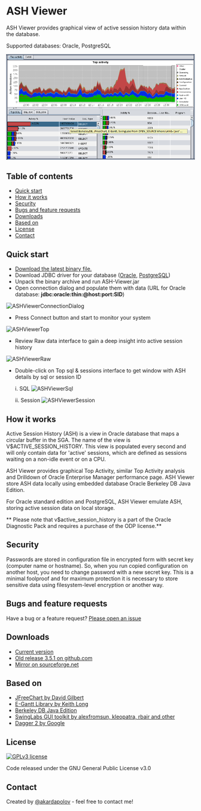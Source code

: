 # ASH Viewer

ASH Viewer provides graphical view of active session history data within the database.

Supported databases: Oracle, PostgreSQL

![ASHViewerMainPage](media/main.png)

## Table of contents

- [Quick start](#quick-start)
- [How it works](#how-it-works)
- [Security](#security)
- [Bugs and feature requests](#bugs-and-feature-requests)
- [Downloads](#downloads)
- [Based on](#based-on)
- [License](#license)
- [Contact](#contact)

## Quick start
- [Download the latest binary file.](https://github.com/akardapolov/ASH-Viewer/releases)
- Download JDBC driver for your database ([Oracle](https://www.oracle.com/database/technologies/appdev/jdbc-downloads.html), [PostgreSQL](https://jdbc.postgresql.org/download.html))
- Unpack the binary archive and run ASH-Viewer.jar
- Open connection dialog and populate them with data (URL for Oracle database: **jdbc:oracle:thin:@host:port:SID**)

 ![ASHViewerConnectionDialog](media/connection.png)
- Press Connect button and start to monitor your system

 ![ASHViewerTop](media/top.png)
- Review Raw data interface to gain a deep insight into active session history

![ASHViewerRaw](media/raw.png)
- Double-click on Top sql & sessions interface to get window with ASH details by sql or session ID

   i. SQL
 ![ASHViewerSql](media/sql.png)

   ii. Session
 ![ASHViewerSession](media/session.png)

## How it works
Active Session History (ASH) is a view in Oracle database that maps a circular buffer in the SGA.
  The name of the view is V$ACTIVE_SESSION_HISTORY. This view is populated every second
  and will only contain data for 'active' sessions, which are defined as sessions
  waiting on a non-idle event or on a CPU.
  
ASH Viewer provides graphical Top Activity, similar Top Activity analysis and Drilldown
    of Oracle Enterprise Manager performance page. ASH Viewer store ASH data locally using
    embedded database Oracle Berkeley DB Java Edition.
    
For Oracle standard edition and PostgreSQL, ASH Viewer emulate ASH, storing active session data on local storage.
  
** Please note that v$active_session_history is a part of the Oracle Diagnostic Pack and requires a purchase of the ODP license.**
  
## Security  
Passwords are stored in configuration file in encrypted form with secret key (computer name or hostname). So, when you run copied configuration on another host, you need to change password with a new secret key. 
This is a minimal foolproof and for maximum protection it is necessary to store sensitive data using filesystem-level encryption or another way.
  
## Bugs and feature requests
Have a bug or a feature request? [Please open an issue](https://github.com/akardapolov/ASH-Viewer/issues)  
  
## Downloads
- [Current version](https://github.com/akardapolov/ASH-Viewer/releases)
- [Old release 3.5.1 on github.com](https://github.com/akardapolov/ASH-Viewer/releases/tag/v3.5.1)
- [Mirror on sourceforge.net](https://sourceforge.net/projects/ashv/files/)   
  
## Based on
- [JFreeChart by David Gilbert](http://www.jfree.org)
- [E-Gantt Library by Keith Long](https://github.com/akardapolov/ASH-Viewer/tree/master/egantt)
- [Berkeley DB Java Edition](http://www.oracle.com/database/berkeley-db)
- [SwingLabs GUI toolkit by alexfromsun, kleopatra, rbair and other](https://en.wikipedia.org/wiki/SwingLabs)
- [Dagger 2 by Google](https://dagger.dev/)

## License
[![GPLv3 license](https://img.shields.io/badge/License-GPLv3-blue.svg)](http://perso.crans.org/besson/LICENSE.html)

  Code released under the GNU General Public License v3.0
  
## Contact
  Created by [@akardapolov](mailto:akardapolov@gmail.com) - feel free to contact me!